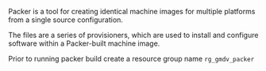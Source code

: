  Packer is a tool for creating identical machine images for multiple platforms from a single source configuration.

The files are a series of provisioners, which are used to install and configure software within a Packer-built machine image.

Prior to running packer build create a resource group name `rg_gmdv_packer`
